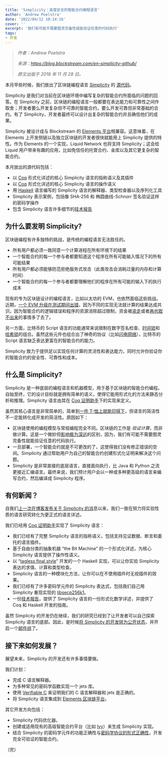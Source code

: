 ```yaml
---
title: 'Simplicity：高度安全的智能合约编程语言'
author: 'Andrew Poelstra'
date: '2022/04/12 10:14:16'
cover: ''
excerpt: '我们有可能不需要图灵完备性就能验证任意的代码执行'
tags:
- 开发
---
```



> *作者：Andrew Poelstra*
>
> *来源：<https://blog.blockstream.com/en-simplicity-github/>*
>
> *原文出版于 2018 年 11 月 28 日。*

本月早些时候，我们放出了区块链编程语言 [Simplicity](https://blockstream.com/simplicity.pdf) 的 [源代码](https://github.com/ElementsProject/simplicity)。

Simplicity 是我们对当前在区块链环境中编写复杂的智能合约所面临的问题的回答。在 Simplicity 之前，区块链的编程语言一般都要在表达能力和可靠性之间作取舍；开发者要么开发复杂但不可靠的智能合约，要么开发可靠但非常基础的合约。有了 Simplicity，开发者最终可以设计出复杂的智能合约并且确信他们的成果。

Simplicity 被设计成与 Blockstream 的 [Elements 平台](https://blockstream.com/elements/)相兼容。这意味着，在 Elements 上开发侧链以及独立区块链的开发者很快就能用上 Simplicity 提供的特性。作为 Elements 的一个实现，Liquid Network 也将支持 Simplicity；这会给 Liquid 用户带来有趣的应用，比如免信任的托管合约、金库以及其它更复杂的智能合约。

本月放出的源代码包括：

- 以 [Coq](https://coq.inria.fr/) 形式化详述的核心 Simplicity 语言的指称语义及其插件
- 以 [Coq](https://coq.inria.fr/) 形式化详述的核心 Simplicity  语言的操作语义
- 用 [Haskell](https://www.haskell.org/) 语言编写的 Simplicity 语言的解释器、类型检查器以及序列化工具
- Simplicity 表示案例，包括像 SHA-256 和 椭圆曲线-Schnorr 签名验证这样的密码学操作
- 包含 Simplicity  语言许多细节的[技术报告](https://github.com/ElementsProject/simplicity/blob/pdf/Simplicity-TR.pdf)

## 为什么要发明 Simplicity?

区块链编程有许多独特的挑战，是传统的编程语言无法胜任的。

- 所有用户都必须一致同意一个计算进程在所有环境下的结果
- 一个智能合约的每一个参与者都要知道这个程序在所有可能输入情况下的所有可能结果
- 所有用户都必须能够防范拒绝服务式攻击（此类攻击会消耗过量的内存和计算时间）
- 一个智能合约的每一个参与者都要理解他们的程序在所有可能的输入下的执行成本

现有的专为区块链设计的编程语言，比如以太坊的 EVM，也依然面临这些挑战。近期，[一个 EVM 升级在测试期间出错](https://www.coindesk.com/ethereums-next-blockchain-upgrade-faces-delay-after-testing-failure)，因为不同的实现无法就计算的结果达成共识。因为智能合约的逻辑错误和程序的资源消除超过限制，资金被[盗走](https://en.wikipedia.org/wiki/The_DAO_(organization))或者[再也取不出来](https://www.coindesk.com/30-million-ether-reported-stolen-parity-wallet-breach)的事情多了去了。

另一方面，比特币的 Script 语言的功能通常来说限制在数字签名检查、[时间锁](https://en.bitcoin.it/wiki/Timelock)和[哈希锁](https://en.bitcoin.it/wiki/Hashlock)的组合。虽然这些元件也组合出了神奇的协议（比如[闪电网络](https://lightning.network/)），比特币的 Script 语言缺乏表达更富在的智能合约的能力。

Simplicity 致力于提供足以实现任何计算的灵活性和表达能力，同时允许你验证你的智能合约的安全性、可靠性和成本。

## 什么是 Simplicity?

Simplicity 是一种底层的编程语言和机器模型，用于基于区块链的智能合约编程。自始至终，它的设计目标就是拥有简单的语义，使得它能用形式化的方法来静态分析和推理。Simplicity 语言由其在 [Coq 证明助手](https://coq.inria.fr/)下的实现来定义。

虽然其核心语言是非常简单的，简单到[一件 T-恤上就能印得下](https://blockstream.com/2017/10/30/simplicity/)，但语言的简洁性不一定能转化成开发的简洁性。原因如下：

- 区块链使用的编程模型与常规编程完全不同。区块链的工作是 *验证计算*，而非做计算。这是一个微妙但[影响极为深远](https://cyber.stanford.edu/sites/default/files/russelloconnor.pdf)的区别，因为，我们有可能不需要图灵完备性就能验证任意的代码执行。
- 一旦部署，一个智能合约就是不可更改的了，这使得我们没有修正错误的空间。Simplicity 通过帮助用户为自己的智能合约创建形式化证明来解决这个问题。
- Simplicity 是非常直接的底层语言，直接面向执行，比 Java 和 Python 之流更接近汇编语言。最终来说，我们预计用户会以一种或多种更高级的语言来编写合约，然后编译成 Simplicity 程序。

## 有何新闻？

自我们[上一次在博客发布关于 Simplicity 的消](https://blockstream.com/2018/02/08/simplicity-a-new-language-for-blockchains-bpase/)息以来，我们一致在努力将实验性质的语言研究转化为更正式的语言详述。

我们已经用 [Coq 证明助手](https://coq.inria.fr/)实现了 Simplicity 语言：

- 我们已经有了完整 Simplicity 语言的指称语义，包括支持见证数据、断言和委托的语言插件。
- 基于自由分类的抽象机器 “the Bit Machine” 的一个形式化详述，为核心 Simplicity 语言提供了操作性语义。
- 以 “[tagless final style](http://okmij.org/ftp/tagless-final/index.html)” 开发的一个 Haskell 实现，可以让你实验 Simplicity 表达的求值、计算和类型检查。
- Simplicity 语言的一种模块化方法，让你可以在不使用插件时无视插件的效果。
- 我们已经有了许多密码学元件的 Simplicity 表达式，包括我们自己用 Simplicity 重现实现的 [libsecp256k1](https://github.com/bitcoin-core/secp256k1)。
- 一份[技术报告](https://github.com/ElementsProject/simplicity/blob/pdf/Simplicity-TR.pdf)，提供了 Simplicity 语言的一份形式化数学详述，并提供了 Coq 和 Haskell 开发的指南。

虽然 Simplicity 的开发仍在继续，我们的研究已经到了让开发者可以自己探索 Simplicity 语言的底部。因此，是时候[将 Simplicity 的开发转为公开状态](https://github.com/ElementsProject/simplicity)，并开启一个[邮件组](https://lists.ozlabs.org/listinfo/simplicity)了。

## 接下来如何发展？

展望未来，Simplicity 的开发还有许多事情要做。

我们计划：

- 完成 C 语言解释器。
- 为多种常见的密码学函数实现一个 jets 库。
- 使用 [Verifiable C](http://vst.cs.princeton.edu/veric/) 来证明我们的 C 语言解释器和 jets 是正确的。
- 将 Simplicity 语言集成到 [Elements 区块链平台](https://elementsproject.org/)。

其它开发方向包括：

- Simplicity 代码优化器。
- 创建或适用现有的高级智能合约平台（比如 [Ivy](https://blog.chain.com/ivy-for-bitcoin-a-smart-contract-language-that-compiles-to-bitcoin-script-bec06377141a)）来生成 Simplicity 实现。
- 结合 Simplicity 的密码学元件的功能正确性与[密码学协议的形式正确性](https://hal.inria.fr/inria-00552886)，开发完全可验证的智能合约。

（完）